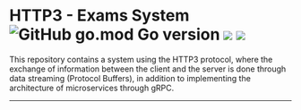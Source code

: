 # HTTP3 - Exams System ![GitHub go.mod Go version](https://img.shields.io/github/go-mod/go-version/ChrisCodeX/CRUD-MongoDBAtlas-Go) ![](https://img.shields.io/badge/PostgreSQL-316192?style=flat&logo=postgresql&logoColor=white) ![](https://img.shields.io/badge/Docker-blue?style=flat&logo=docker&logoColor=white)

This repository contains a system using the HTTP3 protocol, where the exchange of information between the client and the server is done through data streaming (Protocol Buffers), in addition to implementing the architecture of microservices through gRPC.

---
